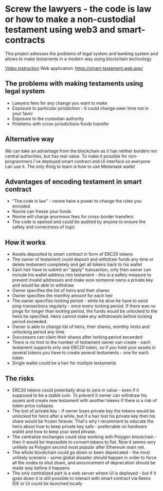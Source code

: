
# **Screw the lawyers - the code is law or how to make a non-custodial testament using web3 and smart-contracts**
This project adresses the problems of legal system and banking system and allows to make testaments in a modern way using blockchain technology

[Video instruction](https://youtu.be/011J4l032Ec)
Web application: https://smart-testament.web.app/

## The problems with making testaments using legal system
- Lawyers fees for any change you want to make
- Exposure to particular jurisdiction - it could change ower time not in your favor
- Exposure to the custodian authority
- Problems with cross-jurisdictions funds transfer

## Alternative way
 We can take an advantage from the blockchain as it has neither borders nor central authorities, but has real value. To make it possible for non-programmers I've deployed smart contract and UI interface so everyone can use it. The only thing to learn is how to use Metamask wallet
 
 ##  Advantages of encoding testament in smart contract
 - "The code is law" - noone have a power to change the rules you encoded
 - Noone can freeze your funds
 - Noone will charge anormous fees for cross-border transfers
 - The code is opened and could be audited by anyone to ensure the safety and correctness of logic
 
## How it works
- Assets deposited to smart contract in form of ERC20 tokens
- The owner of testament could deposit and withdraw funds any time or delete testament completely and get all tokens back to his wallet
- Each heir have to submit an "apply" transaction, only then owner can include his wallet address into testament - this is a safety measure to prevent invalid addresses and make sure someone owns a private key and would be able to withdraw
- Owner specifies the list of heirs and their shares
- Owner specifies the monthly amount for each heir
- The owner specifies locking period - while he alive he have to send ping-transactions regularly - once every locking period. If there was no pings for longer than locking period, the funds would be unlocked to the heirs he specified. Heirs cannot make any withdrowals before locking period exceeded.
- Owner is able to change list of heirs, their shares, monthly limits and unlocking period any time
- Successors can claim their shares after locking period exceeded
- There is no limit to the number of testament owner can create - each testament supports only one ERC20 token, so if you hold your assets in several tokens you have to create several testaments - one for each token
- Single wallet could be a heir for multiple testaments

##  The risks
- ERC20 tokens could potentially drop to zero in value - even if it supposed to be a stable coin. To prevent it owner can withdraw his assets and create new testament with another tokens if there is a risk of token price collapse.
- The lost of private key - if owner loses private key the tokens would be unlocked for heirs after a while, but if a hair lost his private key then his share would be frozen forever. That's why I recomment to educate the heirs about how to keep private key safe - preferrable on hardware wallet and how to keep your seed phrase.
- The centralize exchanges could stop working with Polygon blockchain - then it would be impossible to convert tokens to fiat. Now it seems very unlikely as Polygon second most popular after Ethereum main net.
- The whole blockchain could go down or been deprecated - the most unlikely scenario  - some global disaster should happen in order to force all the nodes to shut down, and anouncement of deprecation should be made way before it happens
- The only centralized part is a web server where UI is deployed - but if it goes down it is still possible to interact with smart contract via Remix IDE or UI could be launched locally
